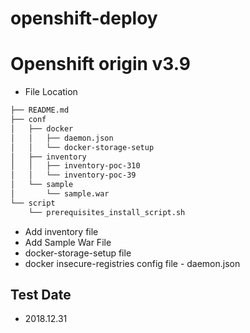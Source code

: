 # openshift-deploy

# Openshift origin v3.9
 - File Location
~~~bash
├── README.md
├── conf
│   ├── docker
│   │   ├── daemon.json
│   │   └── docker-storage-setup
│   ├── inventory
│   │   ├── inventory-poc-310
│   │   └── inventory-poc-39
│   └── sample
│       └── sample.war
└── script
    └── prerequisites_install_script.sh
~~~
 - Add inventory file
 - Add Sample War File
 - docker-storage-setup file
 - docker insecure-registries config file - daemon.json

## Test Date
 - 2018.12.31
